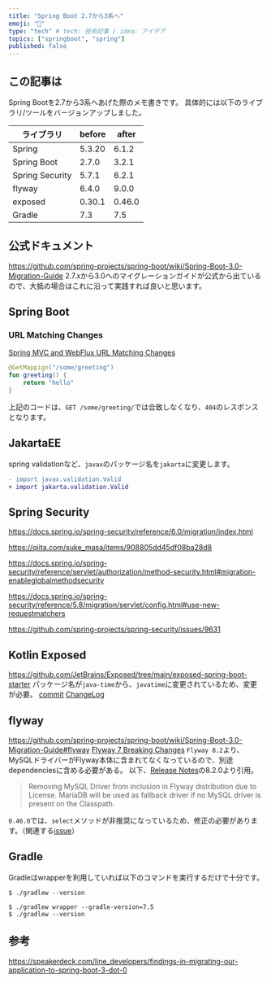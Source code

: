 ```yaml
---
title: "Spring Boot 2.7から3系へ"
emoji: "👏"
type: "tech" # tech: 技術記事 / idea: アイデア
topics: ["springboot", "spring"]
published: false
---
```


## この記事は
Spring Bootを2.7から3系へあげた際のメモ書きです。
具体的には以下のライブラリ/ツールをバージョンアップしました。

| ライブラリ | before | after |
| ---- | ---- | ---- |
| Spring | 5.3.20 | 6.1.2 |
| Spring Boot | 2.7.0 | 3.2.1 |
| Spring Security | 5.7.1 | 6.2.1 |
| flyway | 6.4.0 | 9.0.0 |
| exposed | 0.30.1 | 0.46.0 |
| Gradle | 7.3 | 7.5 |

## 公式ドキュメント
https://github.com/spring-projects/spring-boot/wiki/Spring-Boot-3.0-Migration-Guide
2.7.xから3.0へのマイグレーションガイドが公式から出ているので、大抵の場合はこれに沿って実践すれば良いと思います。

## Spring Boot
### URL Matching Changes
[Spring MVC and WebFlux URL Matching Changes](https://github.com/spring-projects/spring-boot/wiki/Spring-Boot-3.0-Migration-Guide#spring-mvc-and-webflux-url-matching-changes)

```kotlin
@GetMappign("/some/greeting")
fun greeting() {
    return "hello"
}
```
上記のコードは、`GET /some/greeting/`では合致しなくなり、`404`のレスポンスとなります。

## JakartaEE
spring validationなど、`javax`のパッケージ名を`jakarta`に変更します。
```diff java:Sample.kt
- import javax.validation.Valid
+ import jakarta.validation.Valid
```

## Spring Security
https://docs.spring.io/spring-security/reference/6.0/migration/index.html

https://qiita.com/suke_masa/items/908805dd45df08ba28d8

https://docs.spring.io/spring-security/reference/servlet/authorization/method-security.html#migration-enableglobalmethodsecurity

https://docs.spring.io/spring-security/reference/5.8/migration/servlet/config.html#use-new-requestmatchers

https://github.com/spring-projects/spring-security/issues/9631

## Kotlin Exposed 
https://github.com/JetBrains/Exposed/tree/main/exposed-spring-boot-starter
パッケージ名が`java-time`から、`javatime`に変更されているため、変更が必要。
[commit](https://github.com/JetBrains/Exposed/commit/2cbc8080e4788035735a3cfa9d9406a414f49387)
[ChangeLog](https://github.com/JetBrains/Exposed/blob/main/docs/ChangeLog.md#0361)

## flyway
https://github.com/spring-projects/spring-boot/wiki/Spring-Boot-3.0-Migration-Guide#flyway
[Flyway 7 Breaking Changes](https://github.com/flyway/flyway/issues/2705)
`Flyway 8.2`より、MySQLドライバーがFlyway本体に含まれてなくなっているので、別途dependenciesに含める必要がある。
以下、[Release Notes](https://documentation.red-gate.com/fd/release-notes-for-flyway-engine-179732572.html)の8.2.0より引用。
> Removing MySQL Driver from inclusion in Flyway distribution due to License. MariaDB will be used as fallback driver if no MySQL driver is present on the Classpath.

`0.46.0`では、`select`メソッドが非推奨になっているため、修正の必要があります。（関連する[issue](https://github.com/JetBrains/Exposed/pull/1916)）

## Gradle
Gradleはwrapperを利用していれば以下のコマンドを実行するだけで十分です。
```
$ ./gradlew --version 

$ ./gradlew wrapper --gradle-version=7.5
$ ./gradlew --version

```

## 参考
https://speakerdeck.com/line_developers/findings-in-migrating-our-application-to-spring-boot-3-dot-0
